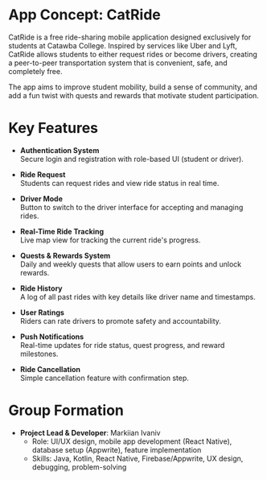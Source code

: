 App Concept: CatRide
====================

CatRide is a free ride-sharing mobile application designed exclusively for students at Catawba College. Inspired by services like Uber and Lyft, CatRide allows students to either request rides or become drivers, creating a peer-to-peer transportation system that is convenient, safe, and completely free.

The app aims to improve student mobility, build a sense of community, and add a fun twist with quests and rewards that motivate student participation.

Key Features
============

- **Authentication System**  
  Secure login and registration with role-based UI (student or driver).

- **Ride Request**  
  Students can request rides and view ride status in real time.

- **Driver Mode**  
  Button to switch to the driver interface for accepting and managing rides.

- **Real-Time Ride Tracking**  
  Live map view for tracking the current ride's progress.

- **Quests & Rewards System**  
  Daily and weekly quests that allow users to earn points and unlock rewards.

- **Ride History**  
  A log of all past rides with key details like driver name and timestamps.

- **User Ratings**  
  Riders can rate drivers to promote safety and accountability.

- **Push Notifications**  
  Real-time updates for ride status, quest progress, and reward milestones.

- **Ride Cancellation**  
  Simple cancellation feature with confirmation step.

Group Formation
===============

* **Project Lead & Developer**: Markiian Ivaniv
  * Role: UI/UX design, mobile app development (React Native), database setup (Appwrite), feature implementation
  * Skills: Java, Kotlin, React Native, Firebase/Appwrite, UX design, debugging, problem-solving
     
